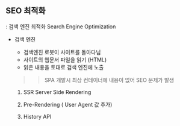 ## SEO 최적화

: 검색 엔진 최적화 Search Engine Optimization

- 검색 엔진
    - 검색엔진 로봇이 사이트를 돌아다님
    - 사이트의 웹문서 파일을 읽기 (HTML)
    - 읽은 내용을 토대로 검색 엔진에 노출
    
    >> SPA 개발시 최상 컨테이너에 내용이 없어 SEO 문제가 발생
    
    1) SSR Server Side Rendering
    
    2) Pre-Rendering ( User Agent 값 추가)
    
    3) History API